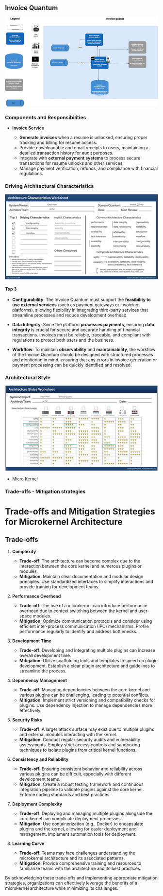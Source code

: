 ## Invoice Quantum

![Image](/assets/C2_Invoice_quanta.jpg)

### Components and Responsibilities

- **Invoice Service**

  - **Generate invoices** when a resume is unlocked, ensuring proper tracking and billing for resume access.
  - Provide downloadable and email receipts to users, maintaining a detailed transaction history for audit purposes.
  - Integrate with **external payment systems** to process secure transactions for resume unlocks and other services.
  - Manage payment verification, refunds, and compliance with financial regulations.

### Driving Architectural Characteristics

![Image](/assets/invoice-arch-char-worksheet.png)

#### Top 3

- **Configurability**: The Invoice Quantum must support the **feasibility to use external services** (such as payment gateways or invoicing platforms), allowing flexibility in integrating third-party services that streamline processes and reduce development overhead.

- **Data Integrity**: Since the platform **processes payments**, ensuring **data integrity** is crucial for secure and accurate handling of financial transactions. Invoices must be reliable, traceable, and compliant with regulations to protect both users and the business.

- **Workflow**: To maintain **observability** and **maintainability**, the workflow of the Invoice Quantum should be designed with structured processes and monitoring in mind, ensuring that any errors in invoice generation or payment processing can be quickly identified and resolved.

### Architectural Style

![Image](/assets/invoice-arch-style-worksheet.png)

- Micro Kernel

### Trade-offs - Mitigation strategies

# Trade-offs and Mitigation Strategies for Microkernel Architecture

## Trade-offs

1. **Complexity**
   - **Trade-off**: The architecture can become complex due to the interaction between the core kernel and numerous plugins or modules.
   - **Mitigation**: Maintain clear documentation and modular design principles. Use standardized interfaces to simplify interactions and provide training for development teams.

2. **Performance Overhead**
   - **Trade-off**: The use of a microkernel can introduce performance overhead due to context switching between the kernel and user-space modules.
   - **Mitigation**: Optimize communication protocols and consider using efficient inter-process communication (IPC) mechanisms. Profile performance regularly to identify and address bottlenecks.

3. **Development Time**
   - **Trade-off**: Developing and integrating multiple plugins can increase overall development time.
   - **Mitigation**: Utilize scaffolding tools and templates to speed up plugin development. Establish a clear plugin architecture and guidelines to streamline the process.

4. **Dependency Management**
   - **Trade-off**: Managing dependencies between the core kernel and various plugins can be challenging, leading to potential conflicts.
   - **Mitigation**: Implement strict versioning and compatibility checks for plugins. Use dependency injection to manage dependencies more effectively.

5. **Security Risks**
   - **Trade-off**: A larger attack surface may exist due to multiple plugins and external modules interacting with the kernel.
   - **Mitigation**: Conduct regular security audits and vulnerability assessments. Employ strict access controls and sandboxing techniques to isolate plugins from critical kernel functions.

6. **Consistency and Reliability**
   - **Trade-off**: Ensuring consistent behavior and reliability across various plugins can be difficult, especially with different development teams.
   - **Mitigation**: Create a robust testing framework and continuous integration pipeline to validate plugins against the core kernel. Enforce coding standards and best practices.

7. **Deployment Complexity**
   - **Trade-off**: Deploying and managing multiple plugins alongside the core kernel can complicate deployment processes.
   - **Mitigation**: Use containerization (e.g., Docker) to encapsulate plugins and the kernel, allowing for easier deployment and management. Implement automation tools for deployment.

8. **Learning Curve**
   - **Trade-off**: Teams may face challenges understanding the microkernel architecture and its associated patterns.
   - **Mitigation**: Provide comprehensive training and resources to familiarize teams with the architecture and its best practices.

By acknowledging these trade-offs and implementing appropriate mitigation strategies, organizations can effectively leverage the benefits of a microkernel architecture while minimizing its challenges.


